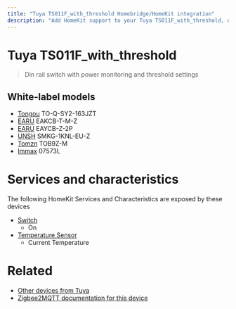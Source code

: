 ```yaml
---
title: "Tuya TS011F_with_threshold Homebridge/HomeKit integration"
description: "Add HomeKit support to your Tuya TS011F_with_threshold, using Homebridge, Zigbee2MQTT and homebridge-z2m."
---
```

<!---
This file has been GENERATED using src/docgen/docgen.ts
DO NOT EDIT THIS FILE MANUALLY!
-->
# Tuya TS011F_with_threshold
> Din rail switch with power monitoring and threshold settings


## White-label models
* [Tongou](../index.md#tongou) TO-Q-SY2-163JZT
* [EARU](../index.md#earu) EAKCB-T-M-Z
* [EARU](../index.md#earu) EAYCB-Z-2P
* [UNSH](../index.md#unsh) SMKG-1KNL-EU-Z
* [Tomzn](../index.md#tomzn) TOB9Z-M
* [Immax](../index.md#immax) 07573L

# Services and characteristics
The following HomeKit Services and Characteristics are exposed by
these devices

* [Switch](../../switch.md)
  * On
* [Temperature Sensor](../../sensors.md)
  * Current Temperature


# Related
* [Other devices from Tuya](../index.md#tuya)
* [Zigbee2MQTT documentation for this device](https://www.zigbee2mqtt.io/devices/TS011F_with_threshold.html)